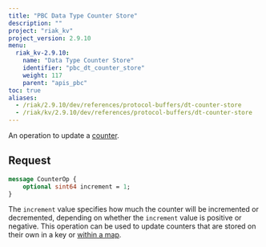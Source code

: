 ```yaml
---
title: "PBC Data Type Counter Store"
description: ""
project: "riak_kv"
project_version: 2.9.10
menu:
  riak_kv-2.9.10:
    name: "Data Type Counter Store"
    identifier: "pbc_dt_counter_store"
    weight: 117
    parent: "apis_pbc"
toc: true
aliases:
  - /riak/2.9.10/dev/references/protocol-buffers/dt-counter-store
  - /riak/kv/2.9.10/dev/references/protocol-buffers/dt-counter-store
---
```


An operation to update a [counter]({{<baseurl>}}riak/kv/2.9.10/developing/data-types).

## Request

```protobuf
message CounterOp {
    optional sint64 increment = 1;
}
```

The `increment` value specifies how much the counter will be incremented
or decremented, depending on whether the `increment` value is positive
or negative. This operation can be used to update counters that are
stored on their own in a key or [within a map]({{<baseurl>}}riak/kv/2.9.10/developing/api/protocol-buffers/dt-map-store).



